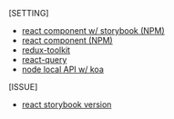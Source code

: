 [SETTING]

-   [react component w/ storybook (NPM)](https://github.com/kdilot/log/tree/main/react-component-npm-storybook#readme)
-   [react component (NPM)](https://github.com/kdilot/log/tree/main/react-component-npm#readme)
-   [redux-toolkit](https://github.com/kdilot/log/tree/main/cra-redux-toolkit#readme)
-   [react-query](https://github.com/kdilot/log/tree/main/cra-react-query#readme)
-   [node local API w/ koa](https://github.com/kdilot/log/tree/main/node-koa#readme)

[ISSUE]

-   [react storybook version](https://github.com/kdilot/log/tree/main/cra-storybook#readme)
